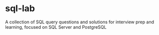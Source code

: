 # sql-lab
A collection of SQL query questions and solutions for interview prep and learning, focused on SQL Server and PostgreSQL
